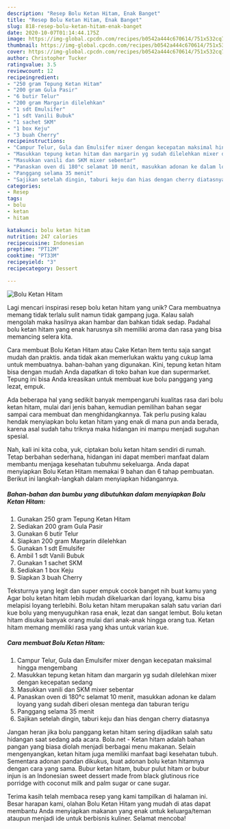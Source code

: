```yaml
---
description: "Resep Bolu Ketan Hitam, Enak Banget"
title: "Resep Bolu Ketan Hitam, Enak Banget"
slug: 818-resep-bolu-ketan-hitam-enak-banget
date: 2020-10-07T01:14:44.175Z
image: https://img-global.cpcdn.com/recipes/b0542a444c670614/751x532cq70/bolu-ketan-hitam-foto-resep-utama.jpg
thumbnail: https://img-global.cpcdn.com/recipes/b0542a444c670614/751x532cq70/bolu-ketan-hitam-foto-resep-utama.jpg
cover: https://img-global.cpcdn.com/recipes/b0542a444c670614/751x532cq70/bolu-ketan-hitam-foto-resep-utama.jpg
author: Christopher Tucker
ratingvalue: 3.5
reviewcount: 12
recipeingredient:
- "250 gram Tepung Ketan Hitam"
- "200 gram Gula Pasir"
- "6 butir Telur"
- "200 gram Margarin dilelehkan"
- "1 sdt Emulsifer"
- "1 sdt Vanili Bubuk"
- "1 sachet SKM"
- "1 box Keju"
- "3 buah Cherry"
recipeinstructions:
- "Campur Telur, Gula dan Emulsifer mixer dengan kecepatan maksimal hingga mengembang"
- "Masukkan tepung ketan hitam dan margarin yg sudah dilelehkan mixer dengan kecepatan sedang"
- "Masukkan vanili dan SKM mixer sebentar"
- "Panaskan oven di 180°c selamat 10 menit, masukkan adonan ke dalam loyang yang sudah diberi olesan mentega dan taburan terigu"
- "Panggang selama 35 menit"
- "Sajikan setelah dingin, taburi keju dan hias dengan cherry diatasnya"
categories:
- Resep
tags:
- bolu
- ketan
- hitam

katakunci: bolu ketan hitam 
nutrition: 247 calories
recipecuisine: Indonesian
preptime: "PT12M"
cooktime: "PT33M"
recipeyield: "3"
recipecategory: Dessert

---
```



![Bolu Ketan Hitam](https://img-global.cpcdn.com/recipes/b0542a444c670614/751x532cq70/bolu-ketan-hitam-foto-resep-utama.jpg)

Lagi mencari inspirasi resep bolu ketan hitam yang unik? Cara membuatnya memang tidak terlalu sulit namun tidak gampang juga. Kalau salah mengolah maka hasilnya akan hambar dan bahkan tidak sedap. Padahal bolu ketan hitam yang enak harusnya sih memiliki aroma dan rasa yang bisa memancing selera kita.

Cara membuat Bolu Ketan Hitam atau Cake Ketan Item tentu saja sangat mudah dan praktis. anda tidak akan memerlukan waktu yang cukup lama untuk membuatnya. bahan-bahan yang digunakan. Kini, tepung ketan hitam bisa dengan mudah Anda dapatkan di toko bahan kue dan supermarket. Tepung ini bisa Anda kreasikan untuk membuat kue bolu panggang yang lezat, empuk.

Ada beberapa hal yang sedikit banyak mempengaruhi kualitas rasa dari bolu ketan hitam, mulai dari jenis bahan, kemudian pemilihan bahan segar sampai cara membuat dan menghidangkannya. Tak perlu pusing kalau hendak menyiapkan bolu ketan hitam yang enak di mana pun anda berada, karena asal sudah tahu triknya maka hidangan ini mampu menjadi suguhan spesial.


Nah, kali ini kita coba, yuk, ciptakan bolu ketan hitam sendiri di rumah. Tetap berbahan sederhana, hidangan ini dapat memberi manfaat dalam membantu menjaga kesehatan tubuhmu sekeluarga. Anda dapat menyiapkan Bolu Ketan Hitam memakai 9 bahan dan 6 tahap pembuatan. Berikut ini langkah-langkah dalam menyiapkan hidangannya.

<!--inarticleads1-->

##### Bahan-bahan dan bumbu yang dibutuhkan dalam menyiapkan Bolu Ketan Hitam:

1. Gunakan 250 gram Tepung Ketan Hitam
1. Sediakan 200 gram Gula Pasir
1. Gunakan 6 butir Telur
1. Siapkan 200 gram Margarin dilelehkan
1. Gunakan 1 sdt Emulsifer
1. Ambil 1 sdt Vanili Bubuk
1. Gunakan 1 sachet SKM
1. Sediakan 1 box Keju
1. Siapkan 3 buah Cherry


Teksturnya yang legit dan super empuk cocok banget nih buat kamu yang Agar bolu ketan hitam lebih mudah dikeluarkan dari loyang, kamu bisa melapisi loyang terlebihi. Bolu ketan hitam merupakan salah satu varian dari kue bolu yang menyuguhkan rasa enak, lezat dan sangat lembut. Bolu ketan hitam disukai banyak orang mulai dari anak-anak hingga orang tua. Ketan hitam memang memiliki rasa yang khas untuk varian kue. 

<!--inarticleads2-->

##### Cara membuat Bolu Ketan Hitam:

1. Campur Telur, Gula dan Emulsifer mixer dengan kecepatan maksimal hingga mengembang
1. Masukkan tepung ketan hitam dan margarin yg sudah dilelehkan mixer dengan kecepatan sedang
1. Masukkan vanili dan SKM mixer sebentar
1. Panaskan oven di 180°c selamat 10 menit, masukkan adonan ke dalam loyang yang sudah diberi olesan mentega dan taburan terigu
1. Panggang selama 35 menit
1. Sajikan setelah dingin, taburi keju dan hias dengan cherry diatasnya


Jangan heran jika bolu panggang ketan hitam sering dijadikan salah satu hidangan saat sedang ada acara. Bola.net - Ketan hitam adalah bahan pangan yang biasa diolah menjadi berbagai menu makanan. Selain mengenyangkan, ketan hitam juga memiliki manfaat bagi kesehatan tubuh. Sementara adonan pandan dikukus, buat adonan bolu ketan hitamnya dengan cara yang sama. Bubur ketan hitam, bubur pulut hitam or bubur injun is an Indonesian sweet dessert made from black glutinous rice porridge with coconut milk and palm sugar or cane sugar. 

Terima kasih telah membaca resep yang kami tampilkan di halaman ini. Besar harapan kami, olahan Bolu Ketan Hitam yang mudah di atas dapat membantu Anda menyiapkan makanan yang enak untuk keluarga/teman ataupun menjadi ide untuk berbisnis kuliner. Selamat mencoba!
